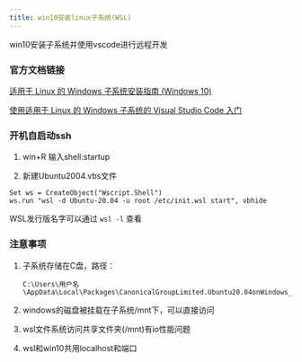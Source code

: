 ```yaml
---
title: win10安装linux子系统(WSL)
---
```


win10安装子系统并使用vscode进行远程开发

### 官方文档链接

[适用于 Linux 的 Windows 子系统安装指南 (Windows 10)](https://docs.microsoft.com/zh-cn/windows/wsl/install-win10)

[使用适用于 Linux 的 Windows 子系统的 Visual Studio Code 入门](https://docs.microsoft.com/zh-cn/windows/wsl/tutorials/wsl-vscode)

### 开机自启动ssh

1. win+R 输入shell:startup

2. 新建Ubuntu2004.vbs文件

```shell
Set ws = CreateObject("Wscript.Shell")
ws.run "wsl -d Ubuntu-20.04 -u root /etc/init.wsl start", vbhide
```

WSL发行版名字可以通过  `wsl -l` 查看

### 注意事项

1. 子系统存储在C盘，路径：

    ```shell
    C:\Users\用户名\AppData\Local\Packages\CanonicalGroupLimited.Ubuntu20.04onWindows_79rhkp1fndgsc\LocalState
    ```

2. windows的磁盘被挂载在子系统/mnt下，可以直接访问

3. wsl文件系统访问共享文件夹(/mnt)有io性能问题

4. wsl和win10共用localhost和端口
